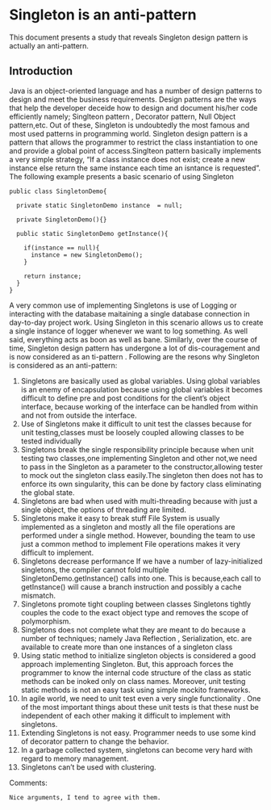 # **Singleton is an anti-pattern**
This document presents a study that reveals Singleton design pattern is actually an anti-pattern.

## **Introduction**

Java is an object-oriented language and has a  number of design patterns to design and  meet the business requirements. Design patterns are the ways that help the developer deceide how to design and document his/her code efficiently namely; Singlteon pattern , Decorator  pattern, Null Object pattern,etc. Out of these, Singleton is undoubtedly the most famous and most used patterns in programming world. Singleton design pattern is a pattern that allows the programmer to restrict the class instantiation to one and provide a global point of access.Singlteon pattern basically implements a very simple strategy, “If a class instance does not exist; create a new instance else return the same instance each time an isntance is requested”. The following example presents a basic scenario of using Singleton

```
public class SingletonDemo{                                                           

  private static SingletonDemo instance  = null;              

  private SingletonDemo(){}                                            

  public static SingletonDemo getInstance(){        

    if(instance == null){                                                                    
      instance = new SingletonDemo();
    }                              

    return instance;           
  }
}
 ```

A very common use of implementing Singletons is use of Logging or interacting with the database maitaining a single database connection in day-to-day project work. Using Singleton in this scenario allows us to create a single instance of logger whenever we want to log something. As well said, everything acts as boon as well as bane. Similarly, over the course of time, Singleton design pattern has undergone a lot of dis-couragement and is now considered as an ti-pattern . Following are the resons why Singleton is considered as an anti-pattern:

1. Singletons are basically used as global variables. Using global variables is an enemy of encapsulation because using global variables it becomes difficult to define pre and post conditions for the client’s object interface, because working of the interface can be handled from within and  not from outside the interface.
1. Use of Singletons make it difficult to unit test the classes because for unit testing,classes must be loosely coupled allowing classes to be tested individually
1. Singletons break the single responsibility principle because when unit testing two classes,one implementing Singleton and other not,we need to pass in the Singleton as a parameter to the constructor,allowing tester to mock out the singleton class easily.The singleton then does not has to enforce its own singularity, this can be done by factory class eliminating the global state.
1. Singletons are bad when used with multi-threading because with just a single object, the options of threading are limited.
1. Singletons make it easy to break stuff File System is usually implemented as a singleton and mostly all the file operations are performed under a single method. However, bounding the team to use just a common method to implement File operations makes it very difficult to implement.
1. Singletons decrease performance If we have a number of lazy-initialized singletons, the compiler cannot fold  multiple SingletonDemo.getInstance() calls into one. This is because,each call to getInstance()  will cause a branch instruction and possibly a cache mismatch.
1. Singletons promote tight coupling between classes Singletons tightly couples the code to the exact object type and removes the scope of polymorphism.
1. Singletons does not complete what they are meant to do because a number of techniques; namely Java Reflection , Serialization, etc. are available to create more than one instances of a singleton class
1. Using static method to initialize singleton objects is considered a good approach implementing Singleton. But, this approach forces the programmer to know the internal code structure of the class as static methods can be inoked only on class names. Moreover, unit testing static methods is not an easy task using simple mockito frameworks.
1. In agile world, we need to unit test even a very single functionality . One of the most important things about these unit tests is that these nust be independent of each other making it difficult to implement with singletons.
1. Extending Singletons is not easy. Programmer needs to use some kind of decorator pattern to change the behavior.
1. In a garbage collected system, singletons can become very hard with regard to memory management.
1. Singletons can’t be used with clustering.


Comments:
```
Nice arguments, I tend to agree with them.
 ```
